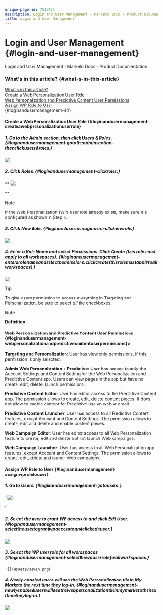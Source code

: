 ```yaml
---
unique-page-id: 7513771
description: Login and User Management - Marketo Docs - Product Documentation
title: Login and User Management
---
```


# Login and User Management {#login-and-user-management}

Login and User Management - Marketo Docs - Product Documentation

####

### What's in this article? {#what-s-in-this-article}

[What's in this article?](#loginandusermanagement-44)  
[Create a Web Personalization User Role](#loginandusermanagement-createawebpersonalizationuserrole)  
[Web Personalization and Predictive Content User Permissions](#loginandusermanagement-webpersonalizationandpredictivecontentuserpermissions)  
[Assign WP Role to User](#loginandusermanagement-assignwproletouser)  
{#loginandusermanagement-44}

#### Create a Web Personalization User Role {#loginandusermanagement-createawebpersonalizationuserrole}

##### 1. Go to the Admin section, then click Users & Roles. {#loginandusermanagement-gototheadminsection-thenclickusers&roles.}

![](assets/image2015-4-28-19-3a50-3a49.png)

##### 2. Click Roles. {#loginandusermanagement-clickroles.}

** ![](assets/image2015-4-28-19-3a57-3a58.png)

**

>[!NOTE]
>
>If the Web Personalization (WP) user role already exists, make sure it's configured as shown in Step 4.

##### 3. Click New Role. {#loginandusermanagement-clicknewrole.}

![](assets/three-1.png)

##### 4. Enter a Role Name and select Permissions. Click Create (this role must [apply to all workspaces](http://docs.marketo.com/display/DOCS/Managing+Marketo+Users#ManagingMarketoUsers-CreateUsers)). {#loginandusermanagement-enterarolenameandselectpermissions.clickcreate(thisrolemustapplytoallworkspaces).}

![](assets/four.png)

>[!TIP]
>
>To give users permission to access everything in Targeting and Personalization, be sure to select *all* the checkboxes.

>[!NOTE]
>
>**Definition**
>
>#### Web Personalization and Predictive Content User Permissions {#loginandusermanagement-webpersonalizationandpredictivecontentuserpermissions}>
>**Targeting and Personalization**: User has view only permissions, if this permission is only selected.
>
>**Admin Web Personalization + Predictive**: User has access to only the Account Settings and Content Setting for the Web Personalization and Predictive Content app. Users can view pages in the app but have no create, edit, delete, launch permissions.
>
>**Predictive Content Editor**: User has editor access to the Predictive Content app. The permission allows to create, edit, delete content pieces. It does not allow to enable content for Predictive use on web or email.
>
>**Predictive Content Launcher**: User has access to all Predictive Content features, except Account and Content Settings. The permission allows to create, edit and delete and enable content pieces.
>
>**Web Campaign Editor**: User has editor access to all Web Personalization feature to create, edit and delete but not launch Web campaigns.
>
>**Web Campaign Launcher**: User has access to all Web Personalization app features, except Account and Content Settings. The permission allows to create, edit, delete and launch Web campaigns.

#### Assign WP Role to User {#loginandusermanagement-assignwproletouser}

##### 1. Go to Users. {#loginandusermanagement-gotousers.}

` ![](assets/image2015-4-29-11-3a31-3a3.png)

`

##### 2. Select the user to grant WP access to and click Edit User. {#loginandusermanagement-selecttheusertograntwpaccesstoandclickedituser.}

![](assets/image2015-4-29-11-3a38-3a46.png)

##### 3. Select the WP user role for all workspaces. {#loginandusermanagement-selectthewpuserroleforallworkspaces.}

` ![](assets/seven.png)  
`

##### 4. Newly enabled users will see the Web Personalization tile in My Marketo the next time they log-in. {#loginandusermanagement-newlyenableduserswillseethewebpersonalizationtileinmymarketothenexttimetheylog-in.}

![](assets/eight.png)

